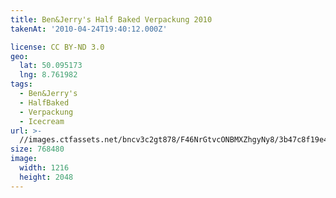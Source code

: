 ```yaml
---
title: Ben&Jerry's Half Baked Verpackung 2010
takenAt: '2010-04-24T19:40:12.000Z'

license: CC BY-ND 3.0
geo:
  lat: 50.095173
  lng: 8.761982
tags:
  - Ben&Jerry's
  - HalfBaked
  - Verpackung
  - Icecream
url: >-
  //images.ctfassets.net/bncv3c2gt878/F46NrGtvcONBMXZhgyNy8/3b47c8f19e4a9d8c49b67471a64e96af/benjerrys-half-baked-verpackung-2010_4548351279_o
size: 768480
image:
  width: 1216
  height: 2048
---
```

